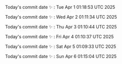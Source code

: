 Today's commit date ✨ : Tue Apr 1 01:18:53 UTC 2025 

Today's commit date ✨ : Wed Apr 2 01:11:34 UTC 2025 

Today's commit date ✨ : Thu Apr 3 01:10:44 UTC 2025 

Today's commit date ✨ : Fri Apr 4 01:10:37 UTC 2025 

Today's commit date ✨ : Sat Apr 5 01:09:33 UTC 2025 

Today's commit date ✨ : Sun Apr 6 01:15:04 UTC 2025 


